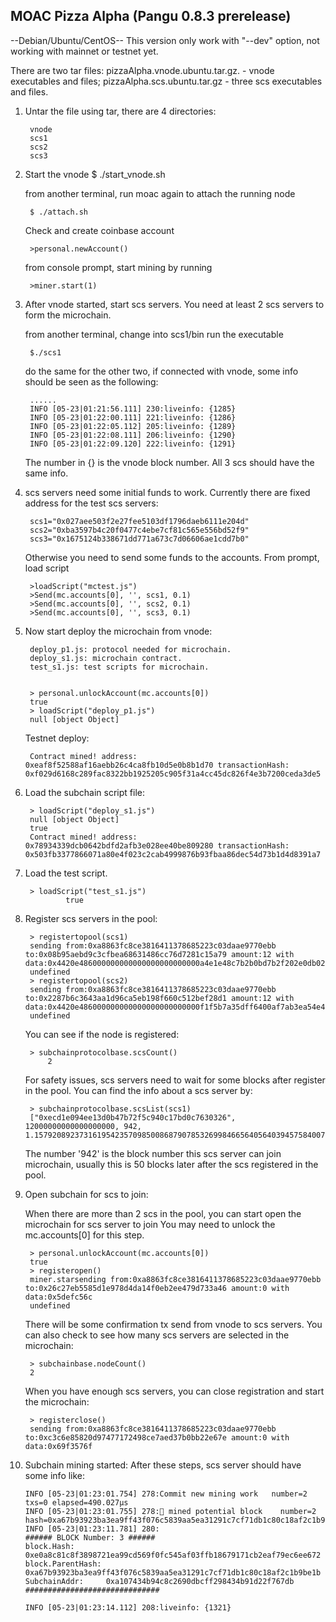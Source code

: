 ## MOAC Pizza Alpha (Pangu 0.8.3 prerelease)

--Debian/Ubuntu/CentOS--
This version only work with "--dev" option, not working with mainnet or testnet yet.

There are two tar files:
pizzaAlpha.vnode.ubuntu.tar.gz. - vnode executables and files;
pizzaAlpha.scs.ubuntu.tar.gz  - three scs executables and files.

1. Untar the file using tar, there are 4 directories:

		vnode
		scs1
		scs2
		scs3

2. Start the vnode
	$ ./start_vnode.sh
	
	from another terminal, run moac again to attach the running node
	
		$ ./attach.sh
	
	Check and create coinbase account
	
		>personal.newAccount()
	
	from console prompt, start mining by running
	
		>miner.start(1)


3. After vnode started, start scs servers. You need at least 2 scs servers to form the microchain.

	from another terminal, change into scs1/bin
	run the executable
	
		$./scs1
	
	do the same for the other two, if connected with vnode, some info should be seen as the following:
	
		......
		INFO [05-23|01:21:56.111] 230:liveinfo: {1285} 
		INFO [05-23|01:22:00.111] 221:liveinfo: {1286} 
		INFO [05-23|01:22:05.112] 205:liveinfo: {1289} 
		INFO [05-23|01:22:08.111] 206:liveinfo: {1290} 
		INFO [05-23|01:22:09.120] 222:liveinfo: {1291} 
	
	The number in {} is the vnode block number. All 3 scs should have the same info.

4. scs servers need some initial funds to work. Currently there are fixed address for the test scs servers:

		scs1="0x027aee503f2e27fee5103df1796daeb6111e204d"
		scs2="0xba3597b4c20f0477c4ebe7cf81c565e556bd52f9"
		scs3="0x1675124b338671dd771a673c7d06606ae1cdd7b0"

	Otherwise you need to send some funds to the accounts. From prompt, load script
	
		>loadScript("mctest.js")
		>Send(mc.accounts[0], '', scs1, 0.1)
		>Send(mc.accounts[0], '', scs2, 0.1)
		>Send(mc.accounts[0], '', scs3, 0.1)

5. Now start deploy the microchain from vnode:

		deploy_p1.js: protocol needed for microchain.
		deploy_s1.js: microchain contract.
		test_s1.js: test scripts for microchain.
		
		
		> personal.unlockAccount(mc.accounts[0])
		true
		> loadScript("deploy_p1.js")
		null [object Object]
		
	Testnet deploy:
	
		Contract mined! address: 0xeaf8f52588af16aebb26c4ca8fb10d5e0b8b1d70 transactionHash: 0xf029d6168c289fac8322bb1925205c905f31a4cc45dc826f4e3b7200ceda3de5
		
6. Load the subchain script file:

		> loadScript("deploy_s1.js")
		null [object Object]
		true
		Contract mined! address: 0x78934339dcb0642bdfd2afb3e028ee40be809280 transactionHash: 0x503fb3377866071a80e4f023c2cab4999876b93fbaa86dec54d73b1d4d8391a7
		

7. Load the test script.
	
		> loadScript("test_s1.js")
				true
				
8. Register scs servers in the pool:

		> registertopool(scs1)
		sending from:0xa8863fc8ce3816411378685223c03daae9770ebb to:0x08b95aebd9c3cfbea68631486cc76d7281c15a79 amount:12 with data:0x4420e486000000000000000000000000a4e1e48c7b2b0bd7b2f202e0db0270a9678df266
		undefined
		> registertopool(scs2)
		sending from:0xa8863fc8ce3816411378685223c03daae9770ebb to:0x2287b6c3643aa1d96ca5eb198f660c512bef28d1 amount:12 with data:0x4420e486000000000000000000000000f1f5b7a35dff6400af7ab3ea54e4e637059ef909
		undefined
		
	You can see if the node is registered:
	
		> subchainprotocolbase.scsCount()
			2

    For safety issues, scs servers need to wait for some blocks after register in the pool. You can find the info about a scs server by:
    
    	> subchainprotocolbase.scsList(scs1)
		["0xecd1e094ee13d0b47b72f5c940c17bd0c7630326", 12000000000000000000, 942, 1.15792089237316195423570985008687907853269984665640564039457584007913129639935e+77]
		
	The number '942' is the block number this scs server can join microchain, usually this is 50 blocks later after the scs registered in the pool.

9. Open subchain for scs to join:

   When there are more than 2 scs in the pool, you can start open the microchain for scs server to join
   You may need to unlock the mc.accounts[0] for this step.

		> personal.unlockAccount(mc.accounts[0])
		true
		> registeropen()
		miner.starsending from:0xa8863fc8ce3816411378685223c03daae9770ebb to:0x26c27eb5585d1e978d4da14f0eb2ee479d733a46 amount:0 with data:0x5defc56c
		undefined
   
   There will be some confirmation tx send from vnode to scs servers. You can also check to see how many scs servers are selected in the microchain:
   
		> subchainbase.nodeCount()
		2
		
	When you have enough scs servers, you can close registration and start the microchain:
	
		> registerclose()
		sending from:0xa8863fc8ce3816411378685223c03daae9770ebb to:0xc3c6e85820d97477172498ce7aed37b0bb22e67e amount:0 with data:0x69f3576f
		
10. Subchain mining started:
   After these steps, scs server should have some info like:
   
		INFO [05-23|01:23:01.754] 278:Commit new mining work   number=2 txs=0 elapsed=490.027µs
		INFO [05-23|01:23:01.755] 278:🔨 mined potential block    number=2 hash=0xa67b93923ba3ea9ff43f076c5839aa5ea31291c7cf71db1c80c18af2c1b9be1b
		INFO [05-23|01:23:11.781] 280:
		###### BLOCK Number: 3 ######
		block.Hash:       0xe0a8c81c8f3898721ea99cd569f0fc545af03ffb18679171cb2eaf79ec6ee672
		block.ParentHash: 0xa67b93923ba3ea9ff43f076c5839aa5ea31291c7cf71db1c80c18af2c1b9be1b
		SubchainAddr:	  0xa107434b94c8c2690dbcff298434b91d22f767db
		##############################
		 
		INFO [05-23|01:23:14.112] 208:liveinfo: {1321} 
